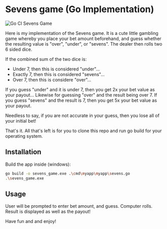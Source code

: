 # Sevens game (Go Implementation)

![Go CI Sevens Game](https://github.com/mattangoh/sevens_game/actions/workflows/go.yml/badge.svg)

Here is my implementation of the Sevens game. It is a cute little gambling game whereby you place your bet amount beforehand, and guess whether the resulting value is "over", "under", or "sevens". The dealer then rolls two 6 sided dice. 

If the combined sum of the two dice is:
- Under 7, then this is considered "under"...
- Exactly 7, then this is considered "sevens"...
- Over 7, then this is considere "over"...

If you guess "under" and it is under 7, then you get 2x your bet value as your payout... Likewise for guessing "over" and the result being over 7. If you guess "sevens" and the result is 7, then you get 5x your bet value as your payout.

Needless to say, if you are not accurate in your guess, then you lose all of your initial bet!

That's it. All that's left is for you to clone this repo and run go build for your operating system.

## Installation

Build the app inside (windows):

```bash
go build -o sevens_game.exe .\cmd\myapp\myapp\sevens.go
.\sevens_game.exe
```
## Usage

User will be prompted to enter bet amount, and guess. Computer rolls. Result is displayed as well as the payout!

Have fun and and enjoy!

